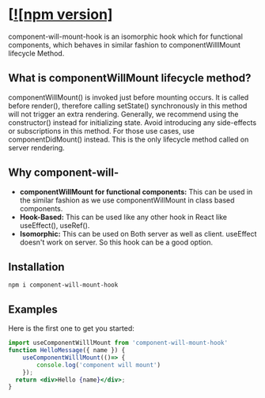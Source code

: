 # [[![npm version]](https://www.npmjs.com/package/component-will-mount-hook)

component-will-mount-hook is an isomorphic hook which for functional components, which behaves in similar fashion to componentWilllMount lifecycle Method.

## What is componentWillMount lifecycle method?

componentWillMount() is invoked just before mounting occurs. It is called before render(), therefore calling setState() synchronously in this method will not trigger an extra rendering. Generally, we recommend using the constructor() instead for initializing state.
Avoid introducing any side-effects or subscriptions in this method. For those use cases, use componentDidMount() instead.
This is the only lifecycle method called on server rendering.

## Why component-will-

* **componentWillMount for functional components:** This can be used in the similar fashion as we use componentWillMount in class based components.
* **Hook-Based:** This can be used like any other hook in React like useEffect(), useRef().
* **Isomorphic:** This can be used on Both server as well as client. useEffect doesn't work on server. So this hook can be a good option.

## Installation

`npm i component-will-mount-hook`

## Examples

Here is the first one to get you started:

```jsx
import useComponentWilllMount from 'component-will-mount-hook'
function HelloMessage({ name }) {
    useComponentWilllMount(()=> {
        console.log('component will mount')
    });
  return <div>Hello {name}</div>;
}
```